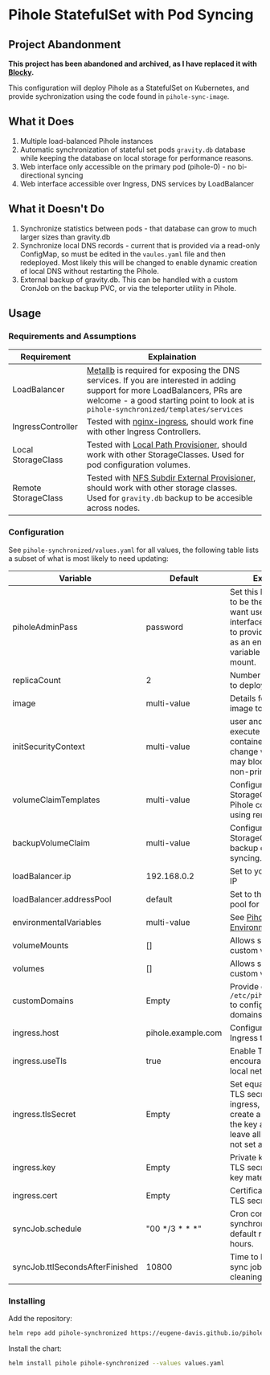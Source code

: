 # Pihole StatefulSet with Pod Syncing

## Project Abandonment

**This project has been abandoned and archived, as I have replaced it with [Blocky](https://github.com/0xERR0R/blocky).**

This configuration will deploy Pihole as a StatefulSet on Kubernetes, and provide sychronization using the code found in `pihole-sync-image`.

## What it Does

1. Multiple load-balanced Pihole instances
2. Automatic synchronization of stateful set pods `gravity.db` database while keeping the database on local storage for performance reasons.
3. Web interface only accessible on the primary pod (pihole-0) - no bi-directional syncing
4. Web interface accessible over Ingress, DNS services by LoadBalancer

## What it Doesn't Do

1. Synchronize statistics between pods - that database can grow to much larger sizes than gravity.db
2. Synchronize local DNS records - current that is provided via a read-only ConfigMap, so must be edited in the `vaules.yaml` file and then redeployed. Most likely this will be changed to enable dynamic creation of local DNS without restarting the Pihole.
3. External backup of gravity.db. This can be handled with a custom CronJob on the backup PVC, or via the teleporter utility in Pihole.

## Usage

### Requirements and Assumptions

| Requirement | Explaination |
| -- | -- |
| LoadBalancer | [Metallb](https://metallb.org/) is required for exposing the DNS services. If you are interested in adding support for more LoadBalancers, PRs are welcome - a good starting point to look at is `pihole-synchronized/templates/services` |
| IngressController | Tested with [nginx-ingress](https://docs.nginx.com/nginx-ingress-controller/), should work fine with other Ingress Controllers. |
| Local StorageClass | Tested with [Local Path Provisioner](https://github.com/rancher/local-path-provisioner), should work with other StorageClasses. Used for pod configuration volumes. |
| Remote StorageClass | Tested with [NFS Subdir External Provisioner](https://github.com/kubernetes-sigs/nfs-subdir-external-provisioner), should work with other storage classes. Used for `gravity.db` backup to be accesible across nodes. |

### Configuration

See `pihole-synchronized/values.yaml` for all values, the following table lists a subset of what is most likely to need updating:

| Variable | Default | Explaination |
| -- | -- | -- |
| piholeAdminPass | password | Set this before deploying to be the password you want used with the web interface, or leave empty to provide the password as an environmental variable or in a volume mount. |
| replicaCount | 2 | Number of pihole pods to deploy |
| image | multi-value | Details for the pihole image to deploy. |
| initSecurityContext | multi-value | user and group to execute the init and sync containers under, change with caution as it may block startup of non-primary pods |
| volumeClaimTemplates | multi-value | Configure your local StorageClass for local Pihole config here. Avoid using remote storage. |
| backupVolumeClaim | multi-value | Configure your remote StorageClass for the backup directory used in syncing. |
| loadBalancer.ip | 192.168.0.2 | Set to your desired DNS IP |
| loadBalancer.addressPool | default | Set to the appropriate IP pool for Metallb |
| environmentalVariables | multi-value | See [Pihole Environmental Values](https://github.com/pi-hole/docker-pi-hole#environment-variables) |
| volumeMounts | [] | Allows setting a list of custom volume mounts |
| volumes | [] | Allows setting a list of custom volumes |
| customDomains | Empty | Provide contents of `/etc/pihole/custom.list` to configure local domains |
| ingress.host | pihole.example.com | Configure host for Ingress to configure |
| ingress.useTls | true | Enable TLS - strongly encouraged even for local networks |
| ingress.tlsSecret | Empty | Set equal to an existing TLS secret to use for ingress, leave blank to create a new secret from the key and cert data, or leave all three blank to not set a TLS secret |
| ingress.key | Empty | Private key to create a TLS secret with. Manage key material with care! |
| ingress.cert | Empty | Certificate to create a TLS secret with. |
| syncJob.schedule |  "00 */3 * * *" | Cron configuration for synchronization job, default runs every three hours. |
| syncJob.ttlSecondsAfterFinished | 10800 | Time to leave individual sync jobs around before cleaning them up. |

### Installing

Add the repository:

```bash
helm repo add pihole-synchronized https://eugene-davis.github.io/pihole-k8s-statefulset/
```

Install the chart:

```bash
helm install pihole pihole-synchronized --values values.yaml
```
